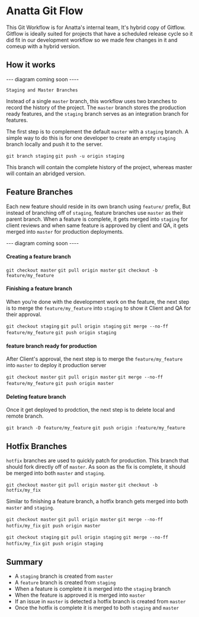 # Anatta Git Flow

This Git Workflow is for Anatta's internal team, It's hybrid copy of Gitflow. Gitflow is ideally suited for projects that have a scheduled release cycle so it did fit in our development workflow so we made few changes in it and comeup with a hybrid version.


## How it works

---  diagram coming soon ----

`Staging and Master Branches`

Instead of a single `master` branch, this workflow uses two branches to record the history of the project. The `master` branch stores the production ready features, and the `staging` branch serves as an integration branch for features.


The first step is to complement the default `master` with a `staging` branch. A simple way to do this is for one developer to create an empty `staging` branch locally and push it to the server.

`git branch staging`
`git push -u origin staging`

This branch will contain the complete history of the project, whereas master will contain an abridged version.

## Feature Branches

Each new feature should reside in its own branch using `feature/` prefix, But instead of branching off of `staging`, feature branches use `master` as their parent branch. When a feature is complete, it gets merged into `staging` for client reviews and when same feature is approved by client and QA, it gets merged into `master` for production deployments.

---  diagram coming soon ----

#### Creating a feature branch

`git checkout master`
`git pull origin master`
`git checkout -b feature/my_feature`

#### Finishing a feature branch

When you’re done with the development work on the feature, the next step is to merge the `feature/my_feature` into `staging` to show it Client and QA for their approval.

`git checkout staging`
`git pull origin staging`
`git merge --no-ff feature/my_feature`
`git push origin staging`

#### feature branch ready for production

After Client's approval, the next step is to merge the `feature/my_feature` into `master` to deploy it production server

`git checkout master`
`git pull origin master`
`git merge --no-ff feature/my_feature`
`git push origin master`

#### Deleting feature branch
Once it get deployed to prodction, the next step is to delete local and remote branch.

`git branch -D feature/my_feature`
`git push origin :feature/my_feature`


## Hotfix Branches

`hotfix` branches are used to quickly patch for production. This branch that should fork directly off of `master`. As soon as the fix is complete, it should be merged into both `master` and `staging`.

`git checkout master`
`git pull origin master`
`git checkout -b hotfix/my_fix`

Similar to finishing a feature branch, a hotfix branch gets merged into both `master` and `staging`.

`git checkout master`
`git pull origin master`
`git merge --no-ff hotfix/my_fix`
`git push origin master`

`git checkout staging`
`git pull origin staging`
`git merge --no-ff hotfix/my_fix`
`git push origin staging`


## Summary

- A `staging` branch is created from `master`
- A `feature` branch is created from `staging`
- When a feature is complete it is merged into the `staging` branch
- When the feature is approved it is merged into `master`
- If an issue in `master` is detected a hotfix branch is created from `master`
- Once the hotfix is complete it is merged to both `staging` and `master`









